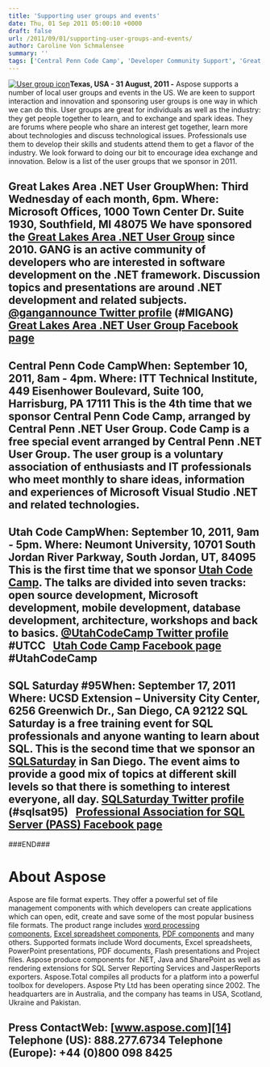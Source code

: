 ```yaml
---
title: 'Supporting user groups and events'
date: Thu, 01 Sep 2011 05:00:10 +0000
draft: false
url: /2011/09/01/supporting-user-groups-and-events/
author: Caroline Von Schmalensee
summary: ''
tags: ['Central Penn Code Camp', 'Developer Community Support', 'Great Lakes Area .NET User Group', 'News Release', 'SQL Saturday #95', 'Utah Code Camp', 'sponsorships', 'user groups']
---
```


[![User group icon][1]](https://blog.aspose.com/wp-content/uploads/sites/2/2011/08/user-group-icon.png)**Texas, USA - 31 August, 2011 -** Aspose supports a number of local user groups and events in the US. We are keen to support interaction and innovation and sponsoring user groups is one way in which we can do this. User groups are great for individuals as well as the industry: they get people together to learn, and to exchange and spark ideas. They are forums where people who share an interest get together, learn more about technologies and discuss technological issues. Professionals use them to develop their skills and students attend them to get a flavor of the industry. We look forward to doing our bit to encourage idea exchange and innovation. Below is a list of the user groups that we sponsor in 2011.

## Great Lakes Area .NET User Group**When**: Third Wednesday of each month, 6pm. **Where**: Microsoft Offices, 1000 Town Center Dr. Suite 1930, Southfield, MI 48075 We have sponsored the [Great Lakes Area .NET User Group][2] since 2010. GANG is an active community of developers who are interested in software development on the .NET framework. Discussion topics and presentations are around .NET development and related subjects. [@gangannounce Twitter profile][3] (#MIGANG)   [Great Lakes Area .NET User Group Facebook page][4]

## Central Penn Code Camp**When**: September 10, 2011, 8am - 4pm. **Where**: ITT Technical Institute, 449 Eisenhower Boulevard, Suite 100, Harrisburg, PA 17111 This is the 4th time that we sponsor Central Penn Code Camp, arranged by Central Penn .NET User Group. Code Camp is a free special event arranged by Central Penn .NET User Group. The user group is a voluntary association of enthusiasts and IT professionals who meet monthly to share ideas, information and experiences of Microsoft Visual Studio .NET and related technologies.

## Utah Code Camp**When**: September 10, 2011, 9am - 5pm. **Where**: Neumont University, 10701 South Jordan River Parkway, South Jordan, UT, 84095 This is the first time that we sponsor [Utah Code Camp][5]. The talks are divided into seven tracks: open source development, Microsoft development, mobile development, database development, architecture, workshops and back to basics. [@UtahCodeCamp Twitter profile][6] #UTCC   [Utah Code Camp Facebook page][7] #UtahCodeCamp

## SQL Saturday #95**When**: September 17, 2011 **Where**: UCSD Extension – University City Center, 6256 Greenwich Dr., San Diego, CA 92122 SQL Saturday is a free training event for SQL professionals and anyone wanting to learn about SQL. This is the second time that we sponsor an [SQLSaturday][8] in San Diego. The event aims to provide a good mix of topics at different skill levels so that there is something to interest everyone, all day. [SQLSaturday Twitter profile][9] (#sqlsat95)   [Professional Association for SQL Server (PASS) Facebook page][10]

###END###

# About Aspose

Aspose are file format experts. They offer a powerful set of file management components with which developers can create applications which can open, edit, create and save some of the most popular business file formats. The product range includes [word processing components][11], [Excel spreadsheet components][12], [PDF components][13] and many others. Supported formats include Word documents, Excel spreadsheets, PowerPoint presentations, PDF documents, Flash presentations and Project files. Aspose produce components for .NET, Java and SharePoint as well as rendering extensions for SQL Server Reporting Services and JasperReports exporters. Aspose.Total compiles all products for a platform into a powerful toolbox for developers. Aspose Pty Ltd has been operating since 2002. The headquarters are in Australia, and the company has teams in USA, Scotland, Ukraine and Pakistan.

## Press ContactWeb: [www.aspose.com][14] Telephone (US): 888.277.6734 Telephone (Europe): +44 (0)800 098 8425




[1]: https://blog.aspose.com/wp-content/uploads/sites/2/2011/08/user-group-icon.png "User group icon"
[2]: http://www.migang.org/Home.aspx
[3]: http://twitter.com/#!/gangannounce
[4]: https://www.facebook.com/
[5]: http://utahcodecamp.com/
[6]: http://twitter.com/#!/UtahCodeCamp
[7]: https://www.facebook.com/
[8]: http://www.sqlsaturday.com/95/eventhome.aspx
[9]: http://twitter.com/#!/sqlpass
[10]: https://www.facebook.com/
[11]: http://www.aspose.com/categories/.net-components/aspose.words-for-.net/default.aspx
[12]: http://www.aspose.com/categories/.net-components/aspose.cells-for-.net/default.aspx
[13]: http://www.aspose.com/categories/.net-components/aspose.pdf-for-.net/default.aspx
[14]: http://www.aspose.com/



